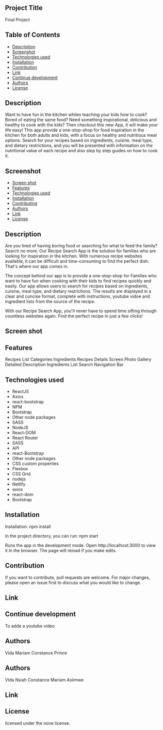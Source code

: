 
## Project Title

Final Project


 ## Table of Contents

- [Description](#description)
- [Screenshot](#screenshot)
- [Technologies used](#technologies-used)
- [Installation](#installation)
- [Contribution](#contribution)
- [Link](#link)
- [Continue development](#continue-development)
- [Authors](#authors)
- [License](#license)



## Description

Want to have fun in the kitchen whiles teaching your kids how to cook? Bored of eating the same food? Need something inspirational, delicious and healthy to cook with the kids? Then checkout this new App, it will make your life easy! This app provide a one-stop-shop for food inspiration in the kitchen for both adults and kids, with a focus on healthy and nutritious meal options. Search for your recipes based on ingredients, cuisine, meal type, and dietary restrictions, and you will be presented with information on the nutritional value of each recipe and also step by step guides on how to cook it.


## Screenshot


- [Screen shot](#screen)
- [Features](#features)
- [Technologies used](#technologies)
- [Installation](#installation)
- [Contributing](#contributing)
- [Authors](#authors)
- [Link](#link)
- [License](#license)


## Description

 Are you tired of having boring food or searching for what to feed the family? Search no more. Our Recipe Search App is the solution for families who are looking for inspiration in the kitchen. With numerous recipe websites available, it can be difficult and time-consuming to find the perfect dish. That's where our app comes in.

The concept behind our app is to provide a one-stop-shop for Families who want to have fun when cooking with their kids to find recipes quickly and easily. Our app allows users to search for recipes based on ingredients, cuisine, meal type, and dietary restrictions. The results are displayed in a clear and concise format, complete with instructions, youtube vidoe and ingredient lists from the source of the recipe.

With our Recipe Search App, you'll never have to spend time sifting through countless websites again. Find the perfect recipe in just a few clicks!

## Screen shot

## Features

Recipes List
Categories
Ingredients
Recipes Details Screen
Photo Gallery
Detailed Description
Ingredients List
Search
Navigation Bar



## Technologies used

* ReactJS
* Axios
* react-bootstrap
* NPM
* Bootstrap
* Other node packages
* SASS
* NodeJS
* React-DOM
* React Router
* SASS
* API
* react-Bootstrap
* Other node packages
* CSS custom properties
* Flexbox
* CSS Grid
* nodejs
* Netlify
* axios
* react-dom
* Bootstrap



## Installation

Installation: npm install

In the project directory, you can run: npm start

Runs the app in the development mode.
Open http://localhost:3000 to view it in the browser. The page will reload if you make edits.




## Contribution

If you want to contribute, pull requests are welcome. For major changes, please open an issue first to discuss what you would like to change.


## Link

## Continue development


To adde a youtube video
## Authors

Vida 
Mariam
Constance
Prince

## Authors

Vida Nsiah
Constance
Mariam Asiimwe


## Link



## License

licensed under the none license.
